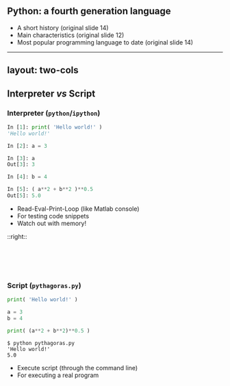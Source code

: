 
## Python: a fourth generation language

- A short history (original slide 14)
- Main characteristics (original slide 12)
- Most popular programming language to date (original slide 14)

---
layout: two-cols
---

## Interpreter *vs* Script

### Interpreter (`python`/`ipython`)

```py {*}{lines:false}
In [1]: print( 'Hello world!' )
'Hello world!'

In [2]: a = 3

In [3]: a
Out[3]: 3

In [4]: b = 4

In [5]: ( a**2 + b**2 )**0.5
Out[5]: 5.0
```

- Read-Eval-Print-Loop (like Matlab console)
- For testing code snippets
- Watch out with memory!

::right::

<h1><br></h1>

<v-click>

### Script (`pythagoras.py`)
 
```py
print( 'Hello world!' )

a = 3
b = 4

print( (a**2 + b**2)**0.5 )
```

```console {*}{lines:false}
$ python pythagoras.py
'Hello world!'
5.0
```

- Execute script (through the command line)
- For executing a real program

</v-click>